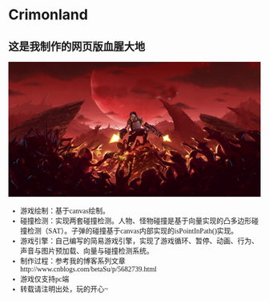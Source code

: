 # Crimonland
<h2>这是我制作的网页版血腥大地</h2>
<img src="https://github.com/BetaSu/Crimonland/blob/master/new/images/bkg1.jpg"/> <br/>
<ul style="font-family:'微软雅黑'">
		<li>游戏绘制：基于canvas绘制。</li>
		<li>碰撞检测：实现两套碰撞检测。人物、怪物碰撞是基于向量实现的凸多边形碰撞检测（SAT）。子弹的碰撞基于canvas内部实现的isPointInPath()实现。</li>
		<li>游戏引擎：自己编写的简易游戏引擎，实现了游戏循环、暂停、动画、行为、声音与图片预加载、向量与碰撞检测系统。</li>
		<li>制作过程：参考我的博客系列文章 http://www.cnblogs.com/betaSu/p/5682739.html</li>
		<li>游戏仅支持pc端</li>
		<li>转载请注明出处，玩的开心~</li>
		</ul>
